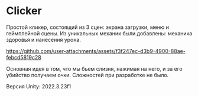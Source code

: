 # Clicker
 
Простой кликер, состоящий из 3 сцен: экрана загрузки, меню и геймплейной сцены.
Из уникальных механик были добавлены: механика здоровья и нанесения урона.

https://github.com/user-attachments/assets/f3f247ec-d3b9-4900-88ae-febcd5819c28

Основная идея в том, что мы бьем слизня, нажимая на него, и за его убийство получаем очки.
Сложностей при разработке не было.

 Версия Unity: 2022.3.23f1
